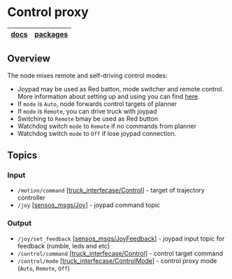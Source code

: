 # Control proxy

| [**docs**](../../doc/README.md) | [**packages**](../README.md) |
|---------------------------------|------------------------------|

## Overview
The node mixes remote and self-driving control modes:
- Joypad may be used as Red batton, mode switcher and remote control. More information about setting up and using you can find [here](../../doc/remote_control.md).
- If `mode` is `Auto`, node forwards control targets of planner
- If `mode` is `Remote`, you can drive truck with joypad
- Switching to `Remote` bmay be used as Red button
- Watchdog switch `mode`  to `Remote` if no commands from planner
- Watchdog switch `mode` to `Off` if lose joypad connection.

## Topics
### Input
- `/motion/command` [[truck_interfecase/Control](https://github.com/robotics-laboratory/truck/blob/master/packages/truck_interfaces/msg/Control.msg)] - target of trajectory controller
- `/joy` [[sensos_msgs/Joy](http://docs.ros.org/en/melodic/api/sensor_msgs/html/msg/Joy.html)] - joypad command topic

### Output
- `/joy/set_feedback` [[sensos_msgs/JoyFeedback](http://docs.ros.org/en/melodic/api/sensor_msgs/html/msg/JoyFeedback.html)] - joypad input topic for feedback (rumble, leds and etc) 
- `/control/command` [[truck_interfecase/Control](https://github.com/robotics-laboratory/truck/blob/master/packages/truck_interfaces/msg/Control.msg)] - control target command
- `/control/mode` [[truck_interfecase/ControlMode](https://github.com/robotics-laboratory/truck/blob/master/packages/truck_interfaces/msg/ControlMode.msg)] - control proxy mode (`Auto`, `Remote`, `Off`)
